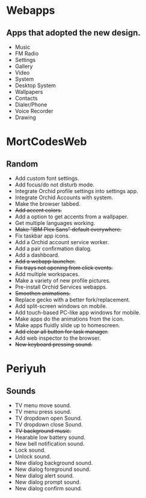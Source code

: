 # Webapps
## Apps that adopted the new design.
- Music
- FM Radio
- Settings
- Gallery
- Video
- System
- Desktop System
- Wallpapers
- Contacts
- Dialer/Phone
- Voice Recorder
- Drawing

# MortCodesWeb
## Random
- Add custom font settings.
- Add focus/do not disturb mode.
- Integrate Orchid profile settings into settings app.
- Integrate Orchid Accounts with system.
- Make the browser tabbed.
- ~~Add accent colors.~~
- Add a option to get accents from a wallpaper.
- Get multiple languages working.
- ~~Make "IBM Plex Sans" default everywhere.~~
- Fix taskbar app icons.
- Add a Orchid account service worker.
- Add a pair confirmation dialog.
- Add a dashboard.
- ~~Add a webapp launcher.~~
- ~~Fix trays not opening from click events.~~
- Add multiple workspaces.
- Make a variety of new profile pictures.
- Pre-install Orchid Services webapps.
- ~~Smoothen animations.~~
- Replace gecko with a better fork/replacement.
- Add split-screen windows on mobile.
- Add touch-based PC-like app windows for mobile.
- Make apps do the animations from the icon.
- Make apps fluidly slide up to homescreen.
- ~~Add clear all button for task manager.~~
- Add web inspector to the browser.
- ~~New keyboard pressing sound.~~

# Periyuh
## Sounds
- TV menu move sound.
- TV menu press sound.
- TV dropdown open Sound.
- TV dropdown close Sound.
- ~~TV background music.~~
- Hearable low battery sound.
- New bell notification sound.
- Lock sound.
- Unlock sound.
- New dialog background sound.
- New dialog foreground sound.
- New dialog alert sound.
- New dialog prompt sound.
- New dialog confirm sound.
